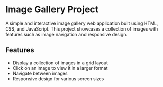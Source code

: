 # Image Gallery Project

A simple and interactive image gallery web application built using HTML, CSS, and JavaScript. This project showcases a collection of images with features such as image navigation and responsive design.


## Features

- Display a collection of images in a grid layout
- Click on an image to view it in a larger format
- Navigate between images
- Responsive design for various screen sizes
